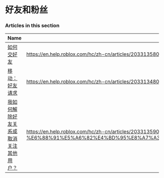 # 好友和粉丝  
### Articles in this section
Name|URL
-|-
[如何交好友](./如何交好友.html) |https://en.help.roblox.com/hc/zh-cn/articles/203313580-%E5%A6%82%E4%BD%95%E4%BA%A4%E5%A5%BD%E5%8F%8B
[移动：好友请求](./移动：好友请求.html) |https://en.help.roblox.com/hc/zh-cn/articles/203313480-%E7%A7%BB%E5%8A%A8-%E5%A5%BD%E5%8F%8B%E8%AF%B7%E6%B1%82
[我如何解除好友关系或取消关注其他用户？](./我如何解除好友关系或取消关注其他用户？.html) |https://en.help.roblox.com/hc/zh-cn/articles/203313590-%E6%88%91%E5%A6%82%E4%BD%95%E8%A7%A3%E9%99%A4%E5%A5%BD%E5%8F%8B%E5%85%B3%E7%B3%BB%E6%88%96%E5%8F%96%E6%B6%88%E5%85%B3%E6%B3%A8%E5%85%B6%E4%BB%96%E7%94%A8%E6%88%B7-